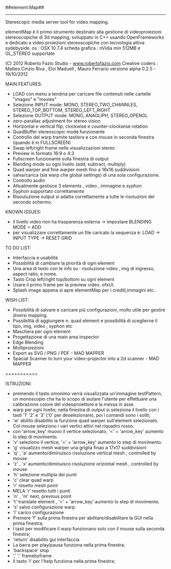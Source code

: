 ##element.Map##
********************

Sterescopic media server tool for video mapping.

elementMap è il primo strumento destinato alla gestione di videoproiezioni stereoscopiche di 3d mapping, sviluppato in C++ usando OpenFrameworks e dedicato a video proiezioni stereoscopiche con tecnologia attiva sydebyside.
os : OSX 10.7.4 
scheda grafica : nVidia min 512MB e GL_STEREO supportate

(C) 2012 Roberto Fazio Studio - www.robertofazio.com 
Creative coders : Matteo Cinzio Riva , Eloi Maduell , Mauro Ferrario 
versione alpha 0.2.5 - 19/10/2012

MAIN FEATURES:

- LOAD con menu a tendina per caricare file contenuti nelle cartelle "images" e "movies"
- Selezione INPUT mode: MONO, STEREO_TWO_CHANNLES, STEREO_TOP_BOTTOM, STEREO_LEFT_RIGHT
- Selezione OUTPUT mode: MONO, ANAGLIPH, STEREO_OPENGL
- zero-parallax adjustment for stereo vision
- Horizontal e vertical flip; clockwise e counter-clockwise rotation
- QuadBuffer stereoscopic mode funzionante
- Controllo del warp tramite tastiera e con mouse in seconda finestra (quando è in FULLSCREEN)
- Swap left/right frame nelle visualizzazioni stereo
- Preview in formato 16:9 o 4:3
- Fullscreen funzionante sulla finestra di output
- Blending mode su ogni livello (add, subtract, multiply)
- Quad warper and fine warper mesh fino a 16x16 suddivisioni
- salva/carica (sia warp che global settings) di una sola configurazione.
- Controllo audio
- Attualmente gestisce 3 elements , video , immagine e syphon
- Syphon supportato correttamente
- Risouluzione output si adatta correttamente a tutte le risoluzioni del secondo schermo.

KNOWN ISSUES:

- il livello video non ha trasparenza esterna -> impostare BLENDING MODE = ADD
- per visualizzare correttamente un file caricato la sequenza è: LOAD -> INPUT TYPE -> RESET GRID

TO DO LIST:

- Interfaccia e usabilità
- Possibilità di cambiare la priorità di ogni element
- Una area di testo con le info su : risoluzione video , img di ingresso, aspect ratio, e nome.
- Tasto Crop left/right top/bottom su ogni element
- Usare il primo frame per la preview video. ofxUI.
- Splash image appena si apre elementMap per i crediti,immagini etc..

WISH LIST:

- Possibilità di salvare e caricare più configurazioni, molto utile per gestire diversi mapping.
- Possibilità di aggiungere n. quad element e possibilità di sceglierne il tipo, img, video , syphon etc
- Maschera per ogni element
- Progettazione di una main area inspector
- Edge Blending
- Multiproiezioni
- Export as SVG / PNG / PDF - MAD MAPPER
- Spacial Scanner to turn your video-projector into a 2d scanner - MAD MAPPER

===========

ISTRUZIONI:

- premendo il tasto omonimo verrà visualizzata un'immagine testPattern, un monoscopio che ha lo scopo di aiutare l'utente per effettuare una calibrazione colore del videoproiettore e la messa in asse.
- warp per ogni livello; nella finestra di output si seleziona il livello con i tasti '1' '2' e '3' ('0' per deselezionare), poi i comandi sono i soliti;
- 'w' abilito disabilito la funzione quad warper sull'element selezionato. Col mouse seleziono i vari vertici attivi nel riquadro rosso.
- con 'arrow_key' muovo il vertice selezionato, '<' + 'arrow_key' aumento lo step di movimento.
- 'v' seleziono il vertice, '<' + 'arrow_key' aumento lo step di movimento.
- 'g' visualizzo mesh warper una griglia finao a 17x17 suddivisioni
- 'q' , 'a' aumento/diminuisco risoluzione vertical mesh , controlled by mouse
- 'z' , 'x' aumento/diminuisco risoluzione orizontal mesh , controlled by mouse
- 'h' selezione multipla dei punti
- 'c' clear quad warp
- 'r' resetto mesh point
- MELA 'r' resetto tutti i punti
- 'n' , 'm' next, previous point
- 't' translate element , '<' + 'arrow_key' aumento lo step di movimento.
- 's' salvo configurazione warp
- 'l' carico configurazione
- Premere 'f' sulla prima finestra per abilitare/disabilitare la GUI nella prima finestra;
- I tasti per modificare il warp funzionano solo con il mouse sulla seconda finestra;
- 'return' disabilito gui interfaccia
- La barra per play/pausa funziona nella prima finestra;
- 'backspace' stop 
- ',' '.' framebyframe
- Il tasto 'i' per l'help funziona nella prima finestra;
